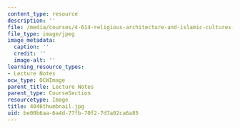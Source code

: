 ```yaml
---
content_type: resource
description: ''
file: /media/courses/4-614-religious-architecture-and-islamic-cultures-fall-2002/be00b6aa6a4d77fb70f27d7a02ca6a85_4046thumbnail.jpg
file_type: image/jpeg
image_metadata:
  caption: ''
  credit: ''
  image-alt: ''
learning_resource_types:
- Lecture Notes
ocw_type: OCWImage
parent_title: Lecture Notes
parent_type: CourseSection
resourcetype: Image
title: 4046thumbnail.jpg
uid: be00b6aa-6a4d-77fb-70f2-7d7a02ca6a85
---
```

